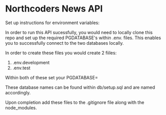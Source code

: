 # Northcoders News API

Set up instructions for environment variables:

In order to run this API sucessfully, you would need to locally clone this repo and set up the required PGDATABASE's within .env. files. This enables you to successfully connect to the two databases locally.

In order to create these files you would create 2 fiiles:
1. .env.development
2. .env.test

Within both of these set your PGDATABASE=<databaseNames>

These database names can be found within db/setup.sql and are named accordingly.

Upon completion add these files to the .gitignore file along with the node_modules.

